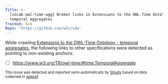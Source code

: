 ```yaml
---
Title: >-
  [vocab-owl-time-agg] Broken links in Extensions to the OWL-Time Ontology -
  temporal aggregates
Tracked: N/A
Repo: 'https://github.com/w3c/sdw'
---
```


While crawling [Extensions to the OWL-Time Ontology - temporal aggregates](https://w3c.github.io/sdw/time-aggregates/), the following links to other specifications were detected as pointing to non-existing anchors:
* [ ] https://www.w3.org/TR/owl-time/#time:TemporalAggregate

<sub>This issue was detected and reported semi-automatically by [Strudy](https://github.com/w3c/strudy/) based on data collected in [webref](https://github.com/w3c/webref/).</sub>
